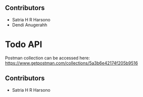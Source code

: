 ## Contributors

- Satria H R Harsono
- Dendi Anugerahh

# Todo API

Postman collection can be accessed here: https://www.getpostman.com/collections/5a3b6e42174f205b9516

## Contributors

- Satria H R Harsono
